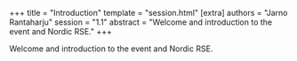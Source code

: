 +++
title = "Introduction"
template = "session.html"
[extra]
authors = "Jarno Rantaharju"
session = "1.1"
abstract = "Welcome and introduction to the event and Nordic RSE." 
+++

Welcome and introduction to the event and Nordic RSE.
